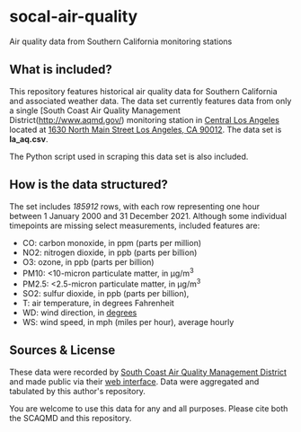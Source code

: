 # socal-air-quality
Air quality data from Southern California monitoring stations

## What is included?
This repository features historical air quality data for Southern California and associated weather data. The data set currently features data from only a single [South Coast Air Quality Management District(http://www.aqmd.gov/) monitoring station in [Central Los Angeles](http://www.aqmd.gov/docs/default-source/clean-air-plans/air-quality-monitoring-network-plan/aaqmnp-losangeles.pdf) located at [1630 North Main Street
Los Angeles, CA 90012](https://duckduckgo.com/?q=1630+North+Main+Street+Los+Angeles%2C+CA+90012&t=h_&ia=web&iaxm=maps). The data set is **la_aq.csv**.

The Python script used in scraping this data set is also included.

## How is the data structured?
The set includes *185912* rows, with each row representing one hour between 1 January 2000 and 31 December 2021. Although some individual timepoints are missing select measurements, included features are:
* CO: carbon monoxide, in ppm (parts per million)
* NO2: nitrogen dioxide, in ppb (parts per billion)
* O3: ozone, in ppb (parts per billion)
* PM10: <10-micron particulate matter, in µg/m<sup>3</sup>
* PM2.5: <2.5-micron particulate matter, in µg/m<sup>3</sup>
* SO2: sulfur dioxide, in ppb (parts per billion),
* T: air temperature, in degrees Fahrenheit
* WD: wind direction, in [degrees](http://snowfence.umn.edu/Components/winddirectionanddegrees.htm)
* WS: wind speed, in mph (miles per hour), average hourly

## Sources & License
These data were recorded by [South Coast Air Quality Management District](http://www.aqmd.gov/) and made public via their [web interface](https://xappp.aqmd.gov/aqdetail/). Data were aggregated and tabulated by this author's repository.

You are welcome to use this data for any and all purposes. Please cite both the SCAQMD and this repository.
